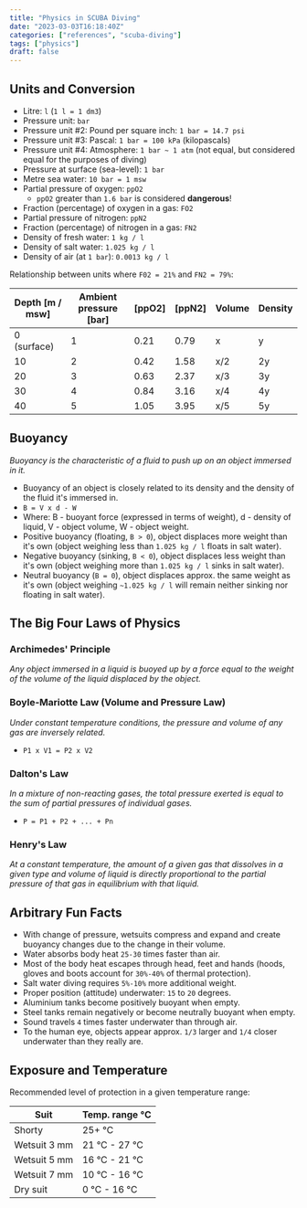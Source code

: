 ```yaml
---
title: "Physics in SCUBA Diving"
date: "2023-03-03T16:18:40Z"
categories: ["references", "scuba-diving"]
tags: ["physics"]
draft: false
---
```


## Units and Conversion

- Litre: `l` (`1 l = 1 dm3`)
- Pressure unit: `bar`
- Pressure unit #2: Pound per square inch: `1 bar = 14.7 psi`
- Pressure unit #3: Pascal: `1 bar = 100 kPa` (kilopascals)
- Pressure unit #4: Atmosphere: `1 bar ~ 1 atm` (not equal, but considered equal for the purposes of diving)
- Pressure at surface (sea-level): `1 bar`
- Metre sea water: `10 bar = 1 msw`
- Partial pressure of oxygen: `ppO2`
  - `ppO2` greater than `1.6 bar` is considered **dangerous**!
- Fraction (percentage) of oxygen in a gas: `FO2`
- Partial pressure of nitrogen: `ppN2`
- Fraction (percentage) of nitrogen in a gas: `FN2`
- Density of fresh water: `1 kg / l`
- Density of salt water: `1.025 kg / l`
- Density of air (at `1 bar`): `0.0013 kg / l`

Relationship between units where `F02 = 21%` and `FN2 = 79%`:

| Depth [m / msw] | Ambient pressure [bar] | [ppO2] | [ppN2] | Volume | Density |
| --------------- | ---------------------- | ------ | ------ | ------ | ------- |
| 0 (surface) | 1 | 0.21 | 0.79 | x | y |
| 10 | 2 | 0.42 | 1.58 | x/2 | 2y |
| 20 | 3 | 0.63 | 2.37 | x/3 | 3y |
| 30 | 4 | 0.84 | 3.16 | x/4 | 4y |
| 40 | 5 | 1.05 | 3.95 | x/5 | 5y |


## Buoyancy

_Buoyancy is the characteristic of a fluid to push up on an object immersed in it._

- Buoyancy of an object is closely related to its density and the density of the fluid it's immersed in.
- `B = V x d - W`
- Where: B - buoyant force (expressed in terms of weight), d - density of liquid, V - object volume, W - object weight.
- Positive buoyancy (floating, `B > 0`), object displaces more weight than it's own
  (object weighing less than `1.025 kg / l` floats in salt water).
- Negative buoyancy (sinking, `B < 0`), object displaces less weight than it's own
  (object weighing more than `1.025 kg / l` sinks in salt water).
- Neutral buoyancy (`B = 0`), object displaces approx. the same weight as it's own
  (object weighing `~1.025 kg / l` will remain neither sinking nor floating in salt water).

## The Big Four Laws of Physics

### Archimedes' Principle

_Any object immersed in a liquid is buoyed up by a force equal to the weight of the volume of the liquid displaced by
the object._

### Boyle-Mariotte Law (Volume and Pressure Law)

_Under constant temperature conditions, the pressure and volume of any gas are inversely related._

- `P1 x V1 = P2 x V2`

### Dalton's Law

_In a mixture of non-reacting gases, the total pressure exerted is equal to the sum of partial pressures of individual
gases._

- `P = P1 + P2 + ... + Pn`

### Henry's Law

_At a constant temperature, the amount of a given gas that dissolves in a given type and volume of liquid is directly
proportional to the partial pressure of that gas in equilibrium with that liquid._

## Arbitrary Fun Facts

- With change of pressure, wetsuits compress and expand and create buoyancy changes due to the change in their volume.
- Water absorbs body heat `25-30` times faster than air.
- Most of the body heat escapes through head, feet and hands
  (hoods, gloves and boots account for `30%-40%` of thermal protection).
- Salt water diving requires `5%-10%` more additional weight.
- Proper position (attitude) underwater: `15` to `20` degrees.
- Aluminium tanks become positively buoyant when empty.
- Steel tanks remain negatively or become neutrally buoyant when empty.
- Sound travels `4` times faster underwater than through air.
- To the human eye, objects appear approx. `1/3` larger and `1/4` closer underwater than they really are.

## Exposure and Temperature

Recommended level of protection in a given temperature range:

| Suit | Temp. range °C |
| --------- | ----------- |
| Shorty | 25+ °C |
| Wetsuit 3 mm | 21 °C - 27 °C |
| Wetsuit 5 mm | 16 °C - 21 °C |
| Wetsuit 7 mm | 10 °C - 16 °C |
| Dry suit | 0 °C - 16 °C |
